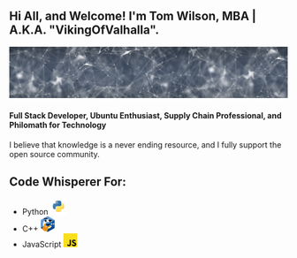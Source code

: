 ## Hi All, and Welcome! I'm Tom Wilson, MBA | A.K.A. "VikingOfValhalla".
![](https://raw.githubusercontent.com/VikingOfValhalla/VikingOfValhalla/main/banner-gaa30b56aa_1280%20(1).jpg)
#### Full Stack Developer, Ubuntu Enthusiast, Supply Chain Professional, and Philomath for Technology
I believe that knowledge is a never ending resource, and I fully support the open source community.

## Code Whisperer For:
- Python <img src="https://raw.githubusercontent.com/VikingOfValhalla/VikingOfValhalla/main/1349-python.png" alt="Your image title" width="30"/>
- C++ <img src="https://raw.githubusercontent.com/VikingOfValhalla/VikingOfValhalla/main/thinkcpp.png" alt="Your image title" width="25"/>
- JavaScript <img src="https://raw.githubusercontent.com/VikingOfValhalla/VikingOfValhalla/main/8009-java-js.png" alt="Your image title" width="25"/>

